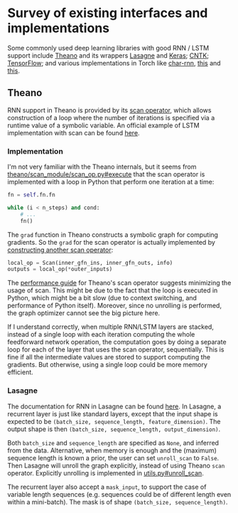 # Survey of existing interfaces and implementations

Some commonly used deep learning libraries with good RNN / LSTM support include [Theano](http://deeplearning.net/software/theano/library/scan.html) and its wrappers [Lasagne](http://lasagne.readthedocs.org/en/latest/modules/layers/recurrent.html) and [Keras](http://keras.io/layers/recurrent/); [CNTK](https://cntk.codeplex.com/); [TensorFlow](https://www.tensorflow.org/versions/master/tutorials/recurrent/index.html); and various implementations in Torch like [char-rnn](https://github.com/karpathy/char-rnn), [this](https://github.com/Element-Research/rnn) and [this](https://github.com/wojzaremba/lstm).

## Theano

RNN support in Theano is provided by its [scan operator](http://deeplearning.net/software/theano/library/scan.html), which allows construction of a loop where the number of iterations is specified via a runtime value of a symbolic variable. An official example of LSTM implementation with scan can be found [here](http://deeplearning.net/tutorial/lstm.html).

### Implementation

I'm not very familiar with the Theano internals, but it seems from [theano/scan_module/scan_op.py#execute](https://github.com/Theano/Theano/blob/master/theano/scan_module/scan_op.py#L1225) that the scan operator is implemented with a loop in Python that perform one iteration at a time:

```python
fn = self.fn.fn

while (i < n_steps) and cond:
    # ...
    fn()
```

The `grad` function in Theano constructs a symbolic graph for computing gradients. So the `grad` for the scan operator is actually implemented by [constructing another scan operator](https://github.com/Theano/Theano/blob/master/theano/scan_module/scan_op.py#L2527):

```python
local_op = Scan(inner_gfn_ins, inner_gfn_outs, info)
outputs = local_op(*outer_inputs)
```

The [performance guide](http://deeplearning.net/software/theano/library/scan.html#optimizing-scan-s-performance) for Theano's scan operator suggests minimizing the usage of scan. This might be due to the fact that the loop is executed in Python, which might be a bit slow (due to context switching, and performance of Python itself). Moreover, since no unrolling is performed, the graph optimizer cannot see the big picture here.

If I understand correctly, when multiple RNN/LSTM layers are stacked, instead of a single loop with each iteration computing the whole feedforward network operation, the computation goes by doing a separate loop for each of the layer that uses the scan operator, sequentially. This is fine if all the intermediate values are stored to support computing the gradients. But otherwise, using a single loop could be more memory efficient.

### Lasagne

The documentation for RNN in Lasagne can be found [here](http://lasagne.readthedocs.org/en/latest/modules/layers/recurrent.html). In Lasagne, a recurrent layer is just like standard layers, except that the input shape is expected to be `(batch_size, sequence_length, feature_dimension)`. The output shape is then `(batch_size, sequence_length, output_dimension)`.

Both `batch_size` and `sequence_length` are specified as `None`, and inferred from the data. Alternative, when memory is enough and the (maximum) sequence length is known a prior, the user can set `unroll_scan` to `False`. Then Lasagne will unroll the graph explicitly, instead of using Theano `scan` operator. Explicitly unrolling is implemented in [utils.py#unroll_scan](https://github.com/Lasagne/Lasagne/blob/master/lasagne/utils.py#L340).

The recurrent layer also accept a `mask_input`, to support the case of variable length sequences (e.g. sequences could be of different length even within a mini-batch). The mask is of shape `(batch_size, sequence_length)`.
